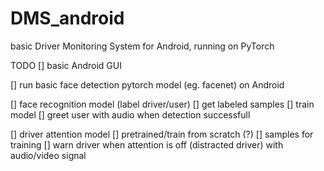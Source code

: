 # DMS_android
basic Driver Monitoring System for Android, running on PyTorch


TODO
[] basic Android GUI

[] run basic face detection pytorch model (eg. facenet) on Android

[] face recognition model (label driver/user)
    [] get labeled samples
    [] train model
    [] greet user with audio when detection successfull
    
[] driver attention model 
    [] pretrained/train from scratch (?)
    [] samples for training
    [] warn driver when attention is off (distracted driver) with audio/video signal
